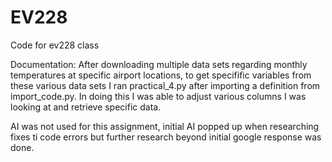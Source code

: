 # EV228
Code for ev228 class

Documentation: After downloading multiple data sets regarding monthly temperatures at specific airport locations, to get specifific variables from these various data sets I ran practical_4.py after importing a definition from import_code.py. In doing this I was able to adjust various columns I was looking at and retrieve specific data. 

AI was not used for this assignment, initial AI popped up when researching fixes ti code errors but further research beyond initial google response was done. 
